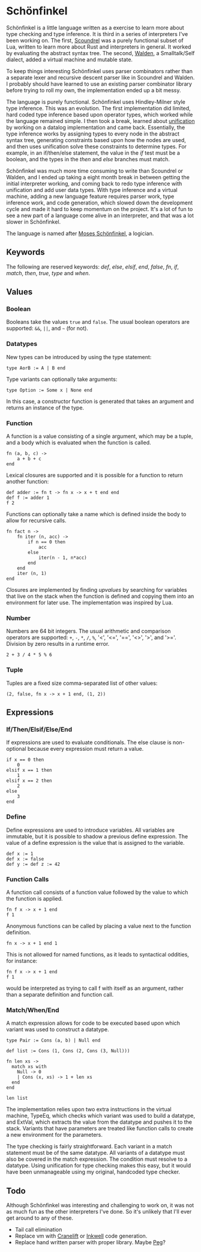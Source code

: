 Schönfinkel
===========

Schönfinkel is a little language written as a exercise to learn more about type
checking and type inference. It is third in a series of interpreters
I've been working on. The first,
[Scoundrel](https://github.com/dminor/scoundrel) was a purely functional
subset of Lua, written to learn more about Rust and interpreters in general.
It worked by evaluating the abstract syntax tree. The second,
[Walden](https://github.com/dminor/walden), a Smalltalk/Self dialect,
added a virtual machine and mutable state.

To keep things interesting Schönfinkel uses parser combinators rather than a
separate lexer and recursive descent parser like in Scoundrel and Walden. I
probably should have learned to use an existing parser combinator library
before trying to roll my own, the implementation ended up a bit messy.

The language is purely functional. Schönfinkel uses Hindley-Milner style type
inference. This was an evolution. The first implementation did limited, hard
coded type inference based upon operator types, which worked while the
language remained simple. I then took a break, learned about
[unification](https://en.wikipedia.org/wiki/Unification_(computer_science)) by
working on a datalog implementation and came back. Essentially,
the type inference works by assigning types to every node in the abstract
syntax tree, generating constraints based upon how the nodes are used, and then
uses unification solve these constraints to determine types. For example, in
an if/then/else statement, the value in the *if* test must be a boolean, and
the types in the *then* and *else* branches must match.

Schönfinkel was much more time consuming to write than Scoundrel or Walden,
and I ended up taking a eight month break in between getting the initial
interpreter working, and coming back to redo type inference with unification
and add user data types. With type inference and a virtual machine, adding a
new language feature requires parser work, type inference work, and code
generation, which slowed down the development cycle and made it hard to keep
momentum on the project. It's a lot of fun to see a new part of a language come
alive in an interpreter, and that was a lot slower in Schönfinkel.

The language is named after
[Moses Schönfinkel](https://en.wikipedia.org/wiki/Moses_Sch%C3%B6nfinkel), a
logician.

Keywords
--------

The following are reserved keywords: *def*, *else*, *elsif*, *end*, *false*,
*fn*, *if*, *match*, *then*, *true*, *type* and *when*.

Values
------

### Boolean

Booleans take the values `true` and `false`. The usual boolean operators are
supported: `&&`, `||`, and `~` (for not).

### Datatypes

New types can be introduced by using the type statement:

```
type AorB := A | B end
```

Type variants can optionally take arguments:

```
type Option := Some x | None end
```

In this case, a constructor function is generated that takes an argument and
returns an instance of the type.

### Function

A function is a value consisting of a single argument, which may be a tuple,
and a body which is evaluated when the function is called.

```
fn (a, b, c) ->
    a + b + c
end
```

Lexical closures are supported and it is possible for a function to return another
function:

```
def adder := fn t -> fn x -> x + t end end
def f := adder 1
f 2
```

Functions can optionally take a name which is defined inside the body to allow
for recursive calls.

```
fn fact n ->
    fn iter (n, acc) ->
        if n == 0 then
            acc
        else
            iter(n - 1, n*acc)
        end
    end
    iter (n, 1)
end
```

Closures are implemented by finding *upvalues* by searching for variables that
live on the stack when the function is defined and copying them into an
environment for later use. The implementation was inspired by Lua.

### Number

Numbers are 64 bit integers. The usual arithmetic and comparison operators
are supported: `+`, `-`, `*`, `/`, `%`, '<', '<=', '==', '<>', '>', and '>='.
Division by zero results in a runtime error.

```
2 + 3 / 4 * 5 % 6
```

### Tuple

Tuples are a fixed size comma-separated list of other values:

```
(2, false, fn x -> x + 1 end, (1, 2))
```

Expressions
-----------

### If/Then/Elsif/Else/End

If expressions are used to evaluate conditionals. The else clause is
non-optional because every expression must return a value.

```
if x == 0 then
    0
elsif x == 1 then
    1
elsif x == 2 then
    2
else
    3
end
```

### Define

Define expressions are used to introduce variables. All variables are
immutable, but it is possible to shadow a previous define expression. The
value of a define expression is the value that is assigned to the variable.

```
def x := 1
def x := false
def y := def z := 42
```

### Function Calls

A function call consists of a function value followed by the value to which the
function is applied.

```
fn f x -> x + 1 end
f 1
```

Anonymous functions can be called by placing a value next to the function
definition.

```
fn x -> x + 1 end 1
```

This is not allowed for named functions, as it leads to syntactical oddities, for
instance:

```
fn f x -> x + 1 end
f 1
```

would be interpreted as trying to call f with itself as an argument, rather than a
separate definition and function call.

### Match/When/End

A match expression allows for code to be executed based upon which variant was used
to construct a datatype.

```
type Pair := Cons (a, b) | Null end

def list := Cons (1, Cons (2, Cons (3, Null)))

fn len xs ->
  match xs with
    Null -> 0
    | Cons (x, xs) -> 1 + len xs
  end
end

len list

```

The implementation relies upon two extra instructions in the virtual machine,
TypeEq, which checks which variant was used to build a datatype, and ExtVal,
which extracts the value from the datatype and pushes it to the stack. Variants
that have parameters are treated like function calls to create a new
environment for the parameters.

The type checking is fairly straightforward. Each variant in a match statement
must be of the same datatype. All variants of a datatype must also be
covered in the match expression. The condition must resolve to a datatype.
Using unification for type checking makes this easy, but it would have been
unmanageable using my original, handcoded type checker.

Todo
----
Although Schönfinkel was interesting and challenging to work on, it was not as
much fun as the other interpreters I've done. So it's unlikely that I'll ever
get around to any of these.
* Tail call elimination
* Replace vm with
[Cranelift](https://github.com/bytecodealliance/wasmtime/tree/master/cranelift)
or
[Inkwell](https://github.com/TheDan64/inkwell) code generation.
* Replace hand written parser with proper library. Maybe [Peg](https://crates.io/crates/peg)?

